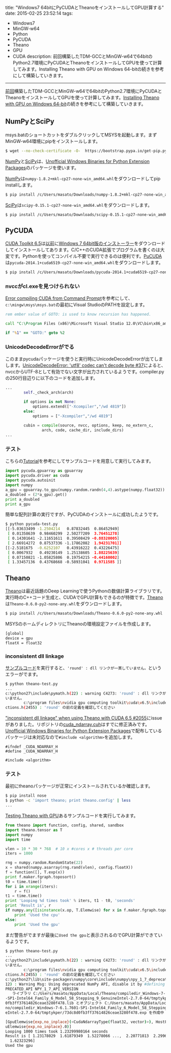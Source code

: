 title: "Windows7 64bitにPyCUDAとTheanoをインストールしてGPU計算する"
date: 2015-02-25 23:52:14
tags:
 - Windows7
 - MinGW-w64
 - Python
 - PyCUDA
 - Theano
 - GPU
 - CUDA
description: 前回構築したTDM-GCCとMinGW-w64で64bitのPython2.7環境にPyCUDAとTheanoをインストールしてGPUを使って計算してみます。Installing Theano with GPU on Windows 64-bitの続きを参考にして構築していきます。
---

[前回](/2015/02/24/tdm-gcc-mingw-w64-python27-windows7/)構築したTDM-GCCとMinGW-w64で64bitのPython2.7環境にPyCUDAとTheanoをインストールしてGPUを使って計算してみます。[Installing Theano with GPU on Windows 64-bit](http://pavel.surmenok.com/2014/05/31/installing-theano-with-gpu-on-windows-64-bit/)の続きを参考にして構築していきます。

<!-- more -->

## NumPyとSciPy

msys.batのショートカットをダブルクリックしてMSYSを起動します。まずMinGW-w64環境にpipをインストールします。

``` bash
$ wget --no-check-certificate -O-  https://bootstrap.pypa.io/get-pip.py | python
```

[NumPy](http://www.numpy.org/)と[SciPy](http://www.scipy.org/)は、[Unofficial Windows Binaries for Python Extension Packages](http://www.lfd.uci.edu/~gohlke/pythonlibs/)のパッケージを使います。


[NumPy](http://www.lfd.uci.edu/~gohlke/pythonlibs/#numpy)は`numpy‑1.8.2+mkl‑cp27‑none‑win_amd64.whl`をダウンロードしてpip installします。

``` bash
$ pip install /c/Users/masato/Downloads/numpy-1.8.2+mkl-cp27-none-win_amd64.whl
```

[SciPy](http://www.lfd.uci.edu/~gohlke/pythonlibs/#scipy)は`scipy-0.15.1-cp27-none-win_amd64.whl`をダウンロードします。

``` bash
$ pip install /c/Users/masato/Downloads/scipy-0.15.1-cp27-none-win_amd64.whl
```

## PyCUDA

[CUDA Toolkit 6.5](https://developer.nvidia.com/cuda-downloads)は[以前](/2015/02/19/visual-stuidio-community-2013-cuda-65/)に[Windows 7 64bit版のインストーラー](http://developer.download.nvidia.com/compute/cuda/6_5/rel/installers/cuda_6.5.14_windows_general_64.exe)をダウンロードしてインストールしてあります。C/C++のCUDA拡張でプログラムを書くのは大変です。Pythonを使ってコンパイル不要で実行できるのは便利です。[PuCUDA](http://www.lfd.uci.edu/~gohlke/pythonlibs/#pycuda)は`pycuda-2014.1+cuda6519-cp27-none-win_amd64.whl`をダウンロードします。

``` bash
$ pip install /c/Users/masato/Downloads/pycuda-2014.1+cuda6519-cp27-none-win_amd64.whl
```

### nvccがcl.exeを見つけられない

[Error compiling CUDA from Command Prompt](http://stackoverflow.com/questions/8125826/error-compiling-cuda-from-command-prompt)を参考にして、 `c:\mingw\msys\msys.bat`の最初にVisual StudioのPATHを設定します。

```bat c:\mingw\msys\msys.bat
rem ember value of GOTO: is used to know recursion has happened.

call "C:\Program Files (x86)\Microsoft Visual Studio 12.0\VC\bin\x86_amd64\vcvarsx86_amd64.bat"

if "%1" == "GOTO:" goto %2
```

### UnicodeDecodeErrorがでる

このままpycudaパッケージを使うと実行時にUnicodeDecodeErrorが出てしまします。[UnicodeDecodeError: 'utf8' codec can't decode byte #37](https://github.com/inducer/pycuda/issues/37)によると、nvccからUTF-8として有効でない文字が出力されているようです。compiler.pyの250行目辺りに以下のコードを追加します。

```python c:\Python27\lib\site-packages\pycuda\compiler.py
...
        self._check_arch(arch)

        if options is not None:
            options.extend(["-Xcompiler","/wd 4819"])
        else:
            options = ["-Xcompiler","/wd 4819"]
    
        cubin = compile(source, nvcc, options, keep, no_extern_c,
                arch, code, cache_dir, include_dirs)
...
```

### テスト

こちらの[Tutorial](http://documen.tician.de/pycuda/tutorial.html)を参考にしてサンプルコードを用意して実行してみます。

```python ~/pycuda-test.py
import pycuda.gpuarray as gpuarray
import pycuda.driver as cuda
import pycuda.autoinit
import numpy
a_gpu = gpuarray.to_gpu(numpy.random.randn(4,4).astype(numpy.float32))
a_doubled = (2*a_gpu).get()
print a_doubled
print a_gpu
```

簡単な配列計算の実行ですが、PyCUDAのインストールに成功したようです。

``` bash
$ python pycuda-test.py
[[-5.03633499 -1.2504214   0.87832445  0.86452949]
 [ 0.01358639  0.98460299  2.50277209  3.76451278]
 [ 0.14301641 -2.11651611  0.39508429 -0.88320005]
 [ 2.66914272  0.87537336 -1.17862082  1.94231701]]
[[-2.5181675  -0.6252107   0.43916222  0.43226475]
 [ 0.0067932   0.49230149  1.25138605  1.88225639]
 [ 0.07150821 -1.05825806  0.19754215 -0.44160002]
 [ 1.33457136  0.43768668 -0.58931041  0.9711585 ]]
```

## Theano

[Theano](http://deeplearning.net/software/theano/)は最近話題のDeep Learningで使うPythonの数値計算ライブラリです。実行時のC++コード生成と、CUDAでGPU計算もできるのが特徴です。[Theano](http://www.lfd.uci.edu/~gohlke/pythonlibs/#theano)は`Theano-0.6.0-py2-none-any.whl`をダウンロードします。

``` bash
$ pip install /c/Users/masato/Downloads/Theano-0.6.0-py2-none-any.whl
```

MSYSのホームディレクトリにTheanoの環境設定ファイルを作成します。

``` bash ~/.theanorc
[global]
device = gpu
floatX = float32
```

### inconsistent dll linkage

[サンプルコード](http://deeplearning.net/software/theano/tutorial/using_gpu.html)を実行すると、`'round' : dll リンクが一貫していません。`というエラーがでます。

``` bash
$ python theano-test.py
...
c:\python27\include\pymath.h(22) : warning C4273: 'round' : dll リンクが一貫して
いません。
        c:\program files\nvidia gpu computing toolkit\cuda\v6.5\include\math_fun
ctions.h(2455) : 'round' の前の定義を確認してください
```

["inconsistent dll linkage" when using Theano with CUDA 6.5 #2055](https://github.com/Theano/Theano/issues/2055)にissueがありました。リポジトリの[cuda_ndarray.cuh](https://github.com/Theano/Theano/blob/master/theano/sandbox/cuda/cuda_ndarray.cuh)はすでに修正済みです。[Unofficial Windows Binaries for Python Extension Packages](http://www.lfd.uci.edu/~gohlke/pythonlibs/)で配布しているパッケージは未対応なので`#include <algorithm>`を追加します。

```c: C:\Python27\Lib\site-packages\theano\sandbox\cuda\cuda_ndarray.cuh
#ifndef _CUDA_NDARRAY_H
#define _CUDA_NDARRAY_H

#include <algorithm>
```

### テスト

最初にtheanoパッケージが正常にインストールされているか確認します。

``` bash
$ pip install nose
$ python -c 'import theano; print theano.config' | less
...
```

[Testing Theano with GPU](http://deeplearning.net/software/theano/tutorial/using_gpu.html)あるサンプルコードを実行してみます。

``` python ~/theano-test.py
from theano import function, config, shared, sandbox
import theano.tensor as T
import numpy
import time

vlen = 10 * 30 * 768  # 10 x #cores x # threads per core
iters = 1000

rng = numpy.random.RandomState(22)
x = shared(numpy.asarray(rng.rand(vlen), config.floatX))
f = function([], T.exp(x))
print f.maker.fgraph.toposort()
t0 = time.time()
for i in xrange(iters):
    r = f()
t1 = time.time()
print 'Looping %d times took' % iters, t1 - t0, 'seconds'
print 'Result is', r
if numpy.any([isinstance(x.op, T.Elemwise) for x in f.maker.fgraph.toposort()]):
    print 'Used the cpu'
else:
    print 'Used the gpu'
```

まだ警告がでますが最後に`Used the gpu`と表示されるのでGPU計算ができているようです。

``` bash
$ python theano-test.py
...
c:\python27\include\pymath.h(22) : warning C4273: 'round' : dll リンクが一貫して
いません。
        c:\program files\nvidia gpu computing toolkit\cuda\v6.5\include\math_fun
ctions.h(2455) : 'round' の前の定義を確認してください
c:\python27\lib\site-packages\numpy\core\include\numpy\npy_1_7_deprecated_api.h(
12) : Warning Msg: Using deprecated NumPy API, disable it by #defining NPY_NO_DE
PRECATED_API NPY_1_7_API_VERSION
   ライブラリ C:/Users/masato/AppData/Local/Theano/compiledir_Windows-7-6.1.7601
-SP1-Intel64_Family_6_Model_58_Stepping_9_GenuineIntel-2.7.0-64/tmptykper/73dc8d
0fb3ff37614826ceae3280f478.lib とオブジェクト C:/Users/masato/AppData/Local/Thea
no/compiledir_Windows-7-6.1.7601-SP1-Intel64_Family_6_Model_58_Stepping_9_Genuin
eIntel-2.7.0-64/tmptykper/73dc8d0fb3ff37614826ceae3280f478.exp を作成中

[GpuElemwise{exp,no_inplace}(<CudaNdarrayType(float32, vector)>), HostFromGpu(Gp
uElemwise{exp,no_inplace}.0)]
Looping 1000 times took 1.23299980164 seconds
Result is [ 1.23178029  1.61879349  1.52278066 ...,  2.20771813  2.29967761
  1.62323296]
Used the gpu
```


